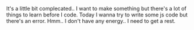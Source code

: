 It's a little bit complecated..
I want to make something but there's a lot of things to learn before I code.
Today I wanna try to write some js code but there's an error.
Hmm.. I don't have any energy..
I need to get a rest.
